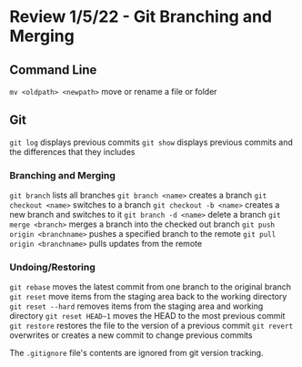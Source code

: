 # Review 1/5/22 - Git Branching and Merging

## Command Line

`mv <oldpath> <newpath>` move or rename a file or folder

## Git

`git log` displays previous commits
`git show` displays previous commits and the differences that they includes

### Branching and Merging

`git branch` lists all branches
`git branch <name>` creates a branch
`git checkout <name>` switches to a branch
`git checkout -b <name>` creates a new branch and switches to it
`git branch -d <name>` delete a branch
`git merge <branch>` merges a branch into the checked out branch
`git push origin <branchname>` pushes a specified branch to the remote
`git pull origin <branchname>` pulls updates from the remote

### Undoing/Restoring

`git rebase` moves the latest commit from one branch to the original branch
`git reset` move items from the staging area back to the working directory
`git reset --hard` removes items from the staging area and working directory
`git reset HEAD~1` moves the HEAD to the most previous commit
`git restore` restores the file to the version of a previous commit
`git revert` overwrites or creates a new commit to change previous commits

The `.gitignore` file's contents are ignored from git version tracking.
